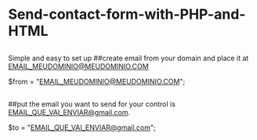 # Send-contact-form-with-PHP-and-HTML

##
Simple and easy to set up
##create email from your domain and place it at EMAIL_MEUDOMINIO@MEUDOMINIO.COM

$from = "EMAIL_MEUDOMINIO@MEUDOMINIO.COM";
##

##put the email you want to send for your control is EMAIL_QUE_VAI_ENVIAR@gmail.com.

$to = "EMAIL_QUE_VAI_ENVIAR@gmail.com";
